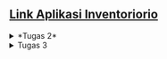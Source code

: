 ## [Link Aplikasi Inventoriorio](https://inventoriorio.adaptable.app/)

<details> 
<summary>*Tugas 2*</summary> 

## Step by step pengimplementasian

- Membuat direktori(utama) baru bernama ``inventoriorio``, lalu membuat virtual environment didalamnya dan kemudian diaktifkan
- Membuat berkas ``requirements.txt`` yang diisi dependencies dan kemudian diinstal
- Menetapkan nilai ``["*"]`` pada ``ALLOWED_HOST`` dalam berkas ``settings.py``
- Menambahkan berkas ``.gitignore``
- Membuat aplikasi baru bernama ``main`` dalam direktori
- Menambahkan ``main`` pada ``INSTALLED_APPS`` dalam berkas ``setting.py`` di direktori proyek
- Membuat model bernama ``Item`` dalam ``models.py`` dengan atribut ``name, description, dan amount``
- Melakukan migrasi model
- Mengisi berkas ``views.py``
- Membuat direktori ``templates`` dalam direktori ``main`` dan diisi berkas ``main.html``
- Membuat dan mengisi berkas ``urls.py`` dalam direktori ``main``
- Menambahkan rute url (yang mengarah ke ``main``) baru pada ``urlpatterns`` dalam berkas ``urls.py`` di direktori proyek
- Membuat unit test pada berkas ``tests.py``
- Membuat repo baru pada github dengan nama ``inventoriorio``
- Menghubungkan repo lokal dengan repo pada github
- Melakukan add, commit, dan push ke repo github
- Melakukan deployment aplikasi di ``Adaptable.io``

## Bagan request client dan kaitan diantaranya

![Bagan](static/images/bagan_request_client.png)

Client ingin masuk ke url web kita, sehingga browser melakukan HTTP request. Request tersebut kemudian akan diterima dan diproses oleh `urls.py`. Setelah request di proses dalam `urls.py`, kemudian akan dipanggil function yang sesuai yang ada dalam `views.py`.Akan dilakukan operasi dalam `views.py` seperti transaksi data dari/ke `models.py`. Kemudian setelah itu `views.py` akan mengembalikan respon template HTML yang sesuai kembali kepada client.

## Mengapa venv dibutuhkan 

Virtual environment(venv) adalah lingkungan terisolasi. Virtual environment berguna agar setiap proyek yang berbeda memiliki lingkungan terisolasi sehinga masing - masing proyek dapat memiliki dependensinya masing - masing.
Kita dapat membuat aplikasi berbasis django tanpa menggunakan virtual environment, namun tentunya jika kita bekerja dalam beberapa proyek berbeda bisa saja terjadi konflik antar proyek tersebut yang disebabkan oleh dependensi yang berbeda.

## MVC, MVT, dan MVVM

- MVC (Model View Controller)
    - Model: Mengurusi bagian logika, data, dan berhubungan dengan database
    - View: Mengurusi UI, dengan menampilkan data dari model dan menerima pembaruan dari controller
    - Controller: Perantara model dan view, mengatur aliran aplikasi dan sinkronisasi antara model dan view
- MVT (Model View Template)
    - Model: Mengurusi bagian logika, data, dan berhubungan dengan database; tidak berhubungan langsung dengan view
    - View: Mengurusi UI, bergantung terhadap pembaruan dari controller 
    - Template: Menjembatani antara model dan view, menerima data dari model dan melakukan pembaruan ke view
- MVVM (Model View - ViewModel)
    - Model: Mengurusi bagian logika, data, dan berhubungan dengan database
    - View: Mengurusi UI, menampilkan data dari model
    - ViewModel: Menjembatani antara model dan view, menyediakan dan memanipulasi data untuk ditampilkan
</details>

<details> 
<summary>Tugas 3</summary>

## Apa perbedaan antara form POST dan form GET dalam Django?

| POST | GET |
| :-: | :-: | 
| Nilai variabel tidak ditampilkan di URL | Nilai variabel ditampilkan di URL |
| Dapat memodifikasi input user sebelum masuk ke database | Tidak bisa memodifikasi input user |
| Lebih aman | Kurang aman |
| Tidak dibatasi panjang string | Dibatasi panjang string sampai 2047 karakter |
| Biasanya untuk input data melalui form | Biasanya untuk input data melalui link |
| Digunakan untuk mengirim data-data penting seperti password | Digunakan untuk mengirim data-data tidak penting |

## Apa perbedaan utama antara XML, JSON, dan HTML dalam konteks pengiriman data?

HTML(Hypertext Markup Language) cenderung digunakan untuk mengatur tampilan dan struktur dari halaman web, sehingga HTML tidak terlalu cocok digunakan untuk mengirim data mentah. XML(eXtensible Markup Language) menggunakan struktur tag dalam setiap data, ini menyebabkan XML lebih kompleks dan sulit untuk dibuat dan dibaca oleh manusia. JSON(JavaScript Object Notation) menyimpan data dengan object(pasangan key - value), sehingga JSON lebih simpel, ringan, dan lebih mudah untuk dibuat dan dibaca.

## Mengapa JSON sering digunakan dalam pertukaran data antara aplikasi web modern?

- Sederhana dan mudah dibaca.
- Lebih ringan dibandingkan format lain, sehingga pertukaran data menjadi tidak terbebani dan lancar.
- Mendungkung banyak bahasan pemrograman.
- Struktur data yang fleksibel, mudah untuk dimodifikasi.
- Keamanan yang lebih baik dibandingkan format lain.
- Popularitasnya yang tinggi membuat banyak web modern menggunakannya, sehingga lebih mudah integrasi antar aplikasinya.

## Step by step pengimplementasian

- Menambahkan folder `template` dalam direktori utama, dan diisi dengan `base.html` sebagai template dasar untuk halaman lainnya.
- Membuat dan mengisi berkas `forms.py` pada direktori `main`, berfungsi agar dapat menginput data(object model) untuk aplikasi.
- Menambahkan fungsi baru pada berkas `views.py` di direktori `main` dengan nama `create_item` untuk menyimpan data yang diinput/disubmit dalam forms.
- Membuat dan mengisi berkas baru `create_item.html` pada direktori `main/templates` sebagai halaman/template dari fungsi `create_item` untuk menginput data.
- Memodifikasi isi berkas `main.html` untuk menampilkan data item yang telah diinput, menampilkan jumlah item yang ada(telah diinput), dan menambahkan tombol `Add New Item` yang akan redirect ke halaman form.
- Menambahkan fungsi - fungsi baru pada berkas `views.py` di direktori `main`, yaitu fungsi `show_xml` dan `show_json` yang masing - masing berfungsi untuk menampilkan data dalam bentuk `XML` dan `JSON` secara kesuluruhan. Selain itu ditambahkan juga fungsi `show_xml_by_id` dan `show_json_by_id` untuk menampilkan data dalam bentuk `XML` dan `JSON` secara spesifik tergantung id yang diberikan.
- Melakukan routing URL dari fungsi - fungsi yang baru saja dibuat di atas dengan cara memodifikasi berkas `urls.py` di direktori `main`. Pada berkas `urls.py` diimport fungsi - fungsi tersebut, lalu ditambahkan semua path yang menuju fungsi - fungsi tersebut.

## Screenshot pengaksesan kelima URL menggunakan Postman

HTML:
![html](static/images/html.png)
XML:
![xml](static/images/xml.png)
JSON:
![json](static/images/json.png)
XML by id:
![xml_by_id](static/images/xml_by_id.png)
JSON by id:
![json_by_id](static/images/json_by_id.png)

</details>